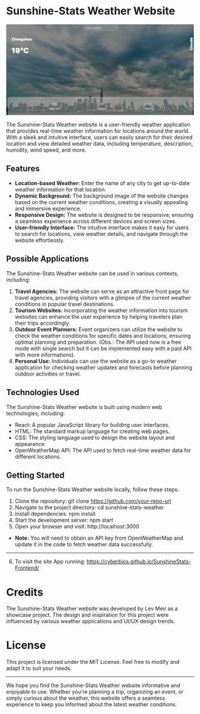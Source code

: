 # Sunshine-Stats Weather Website

![Site_Image](./src/images/viewPage.png)

The Sunshine-Stats Weather website is a user-friendly weather application that provides real-time weather information for locations around the world. With a sleek and intuitive interface, users can easily search for their desired location and view detailed weather data, including temperature, description, humidity, wind speed, and more.

## **Features**

- **Location-based Weather:** Enter the name of any city to get up-to-date weather information for that location.
- **Dynamic Background:** The background image of the website changes based on the current weather conditions, creating a visually appealing and immersive experience.
- **Responsive Design:** The website is designed to be responsive, ensuring a seamless experience across different devices and screen sizes.
- **User-friendly Interface:** The intuitive interface makes it easy for users to search for locations, view weather details, and navigate through the website effortlessly.

## **Possible Applications**

The Sunshine-Stats Weather website can be used in various contexts, including:

1. **Travel Agencies:** The website can serve as an attractive front page for travel agencies, providing visitors with a glimpse of the current weather conditions in popular travel destinations.
2. **Tourism Websites:** Incorporating the weather information into tourism websites can enhance the user experience by helping travelers plan their trips accordingly.
3. **Outdoor Event Planners:** Event organizers can utilize the website to check the weather conditions for specific dates and locations, ensuring optimal planning and preparation. (Obs.: The API used now is a free mode with single search but it can be implemented easy with a paid API with more informations).
4. **Personal Use:** Individuals can use the website as a go-to weather application for checking weather updates and forecasts before planning outdoor activities or travel.

## **Technologies Used**

The Sunshine-Stats Weather website is built using modern web technologies, including:

- React: A popular JavaScript library for building user interfaces.
- HTML: The standard markup language for creating web pages.
- CSS: The styling language used to design the website layout and appearance.
- OpenWeatherMap API: The API used to fetch real-time weather data for different locations.

## **Getting Started**

To run the Sunshine-Stats Weather website locally, follow these steps:

1. Clone the repository: git clone https://github.com/your-repo-url
2. Navigate to the project directory: cd sunshine-stats-weather
3. Install dependencies: npm install
4. Start the development server: npm start
5. Open your browser and visit: http://localhost:3000

- **Note:** You will need to obtain an API key from OpenWeatherMap and update it in the code to fetch weather data successfully.

---

6. To visit the site App running: https://cyberbios.github.io/SunshineStats-Frontend/

# **Credits**

The Sunshine-Stats Weather website was developed by Lev Meir as a showcase project. The design and inspiration for this project were influenced by various weather applications and UI/UX design trends.

# **License**

This project is licensed under the MIT License. Feel free to modify and adapt it to suit your needs.

---

We hope you find the Sunshine-Stats Weather website informative and enjoyable to use. Whether you're planning a trip, organizing an event, or simply curious about the weather, this website offers a seamless experience to keep you informed about the latest weather conditions.
